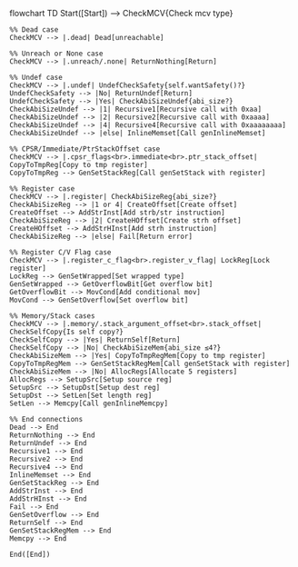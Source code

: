 flowchart TD
    Start([Start]) --> CheckMCV{Check mcv type}

    %% Dead case
    CheckMCV --> |.dead| Dead[unreachable]

    %% Unreach or None case
    CheckMCV --> |.unreach/.none| ReturnNothing[Return]

    %% Undef case
    CheckMCV --> |.undef| UndefCheckSafety{self.wantSafety()?}
    UndefCheckSafety --> |No| ReturnUndef[Return]
    UndefCheckSafety --> |Yes| CheckAbiSizeUndef{abi_size?}
    CheckAbiSizeUndef --> |1| Recursive1[Recursive call with 0xaa]
    CheckAbiSizeUndef --> |2| Recursive2[Recursive call with 0xaaaa]
    CheckAbiSizeUndef --> |4| Recursive4[Recursive call with 0xaaaaaaaa]
    CheckAbiSizeUndef --> |else| InlineMemset[Call genInlineMemset]

    %% CPSR/Immediate/PtrStackOffset case
    CheckMCV --> |.cpsr_flags<br>.immediate<br>.ptr_stack_offset| CopyToTmpReg[Copy to tmp register]
    CopyToTmpReg --> GenSetStackReg[Call genSetStack with register]

    %% Register case
    CheckMCV --> |.register| CheckAbiSizeReg{abi_size?}
    CheckAbiSizeReg --> |1 or 4| CreateOffset[Create offset]
    CreateOffset --> AddStrInst[Add strb/str instruction]
    CheckAbiSizeReg --> |2| CreateHOffset[Create strh offset]
    CreateHOffset --> AddStrHInst[Add strh instruction]
    CheckAbiSizeReg --> |else| Fail[Return error]

    %% Register C/V Flag case
    CheckMCV --> |.register_c_flag<br>.register_v_flag| LockReg[Lock register]
    LockReg --> GenSetWrapped[Set wrapped type]
    GenSetWrapped --> GetOverflowBit[Get overflow bit]
    GetOverflowBit --> MovCond[Add conditional mov]
    MovCond --> GenSetOverflow[Set overflow bit]

    %% Memory/Stack cases
    CheckMCV --> |.memory/.stack_argument_offset<br>.stack_offset| CheckSelfCopy{Is self copy?}
    CheckSelfCopy --> |Yes| ReturnSelf[Return]
    CheckSelfCopy --> |No| CheckAbiSizeMem{abi_size ≤4?}
    CheckAbiSizeMem --> |Yes| CopyToTmpRegMem[Copy to tmp register]
    CopyToTmpRegMem --> GenSetStackRegMem[Call genSetStack with register]
    CheckAbiSizeMem --> |No| AllocRegs[Allocate 5 registers]
    AllocRegs --> SetupSrc[Setup source reg]
    SetupSrc --> SetupDst[Setup dest reg]
    SetupDst --> SetLen[Set length reg]
    SetLen --> Memcpy[Call genInlineMemcpy]

    %% End connections
    Dead --> End
    ReturnNothing --> End
    ReturnUndef --> End
    Recursive1 --> End
    Recursive2 --> End
    Recursive4 --> End
    InlineMemset --> End
    GenSetStackReg --> End
    AddStrInst --> End
    AddStrHInst --> End
    Fail --> End
    GenSetOverflow --> End
    ReturnSelf --> End
    GenSetStackRegMem --> End
    Memcpy --> End

    End([End])
